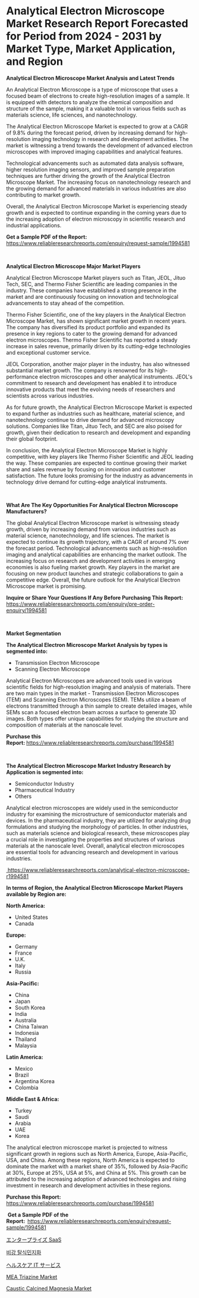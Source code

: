<p><h1>Analytical Electron Microscope Market Research Report Forecasted for Period from 2024 -  2031 by Market Type, Market Application, and Region</h1></p><p><strong>Analytical Electron Microscope Market Analysis and Latest Trends</strong></p>
<p><p>An Analytical Electron Microscope is a type of microscope that uses a focused beam of electrons to create high-resolution images of a sample. It is equipped with detectors to analyze the chemical composition and structure of the sample, making it a valuable tool in various fields such as materials science, life sciences, and nanotechnology.</p><p>The Analytical Electron Microscope Market is expected to grow at a CAGR of 9.8% during the forecast period, driven by increasing demand for high-resolution imaging technology in research and development activities. The market is witnessing a trend towards the development of advanced electron microscopes with improved imaging capabilities and analytical features.</p><p>Technological advancements such as automated data analysis software, higher resolution imaging sensors, and improved sample preparation techniques are further driving the growth of the Analytical Electron Microscope Market. The increasing focus on nanotechnology research and the growing demand for advanced materials in various industries are also contributing to market growth.</p><p>Overall, the Analytical Electron Microscope Market is experiencing steady growth and is expected to continue expanding in the coming years due to the increasing adoption of electron microscopy in scientific research and industrial applications.</p></p>
<p><strong>Get a Sample PDF of the Report:&nbsp;</strong> <a href="https://www.reliableresearchreports.com/enquiry/request-sample/1994581">https://www.reliableresearchreports.com/enquiry/request-sample/1994581</a></p>
<p>&nbsp;</p>
<p><strong>Analytical Electron Microscope Major Market Players</strong></p>
<p><p>Analytical Electron Microscope Market players such as Titan, JEOL, Jituo Tech, SEC, and Thermo Fisher Scientific are leading companies in the industry. These companies have established a strong presence in the market and are continuously focusing on innovation and technological advancements to stay ahead of the competition.</p><p>Thermo Fisher Scientific, one of the key players in the Analytical Electron Microscope Market, has shown significant market growth in recent years. The company has diversified its product portfolio and expanded its presence in key regions to cater to the growing demand for advanced electron microscopes. Thermo Fisher Scientific has reported a steady increase in sales revenue, primarily driven by its cutting-edge technologies and exceptional customer service.</p><p>JEOL Corporation, another major player in the industry, has also witnessed substantial market growth. The company is renowned for its high-performance electron microscopes and other analytical instruments. JEOL's commitment to research and development has enabled it to introduce innovative products that meet the evolving needs of researchers and scientists across various industries.</p><p>As for future growth, the Analytical Electron Microscope Market is expected to expand further as industries such as healthcare, material science, and nanotechnology continue to drive demand for advanced microscopy solutions. Companies like Titan, Jituo Tech, and SEC are also poised for growth, given their dedication to research and development and expanding their global footprint.</p><p>In conclusion, the Analytical Electron Microscope Market is highly competitive, with key players like Thermo Fisher Scientific and JEOL leading the way. These companies are expected to continue growing their market share and sales revenue by focusing on innovation and customer satisfaction. The future looks promising for the industry as advancements in technology drive demand for cutting-edge analytical instruments.</p></p>
<p>&nbsp;</p>
<p><strong>What Are The Key Opportunities For Analytical Electron Microscope Manufacturers?</strong></p>
<p><p>The global Analytical Electron Microscope market is witnessing steady growth, driven by increasing demand from various industries such as material science, nanotechnology, and life sciences. The market is expected to continue its growth trajectory, with a CAGR of around 7% over the forecast period. Technological advancements such as high-resolution imaging and analytical capabilities are enhancing the market outlook. The increasing focus on research and development activities in emerging economies is also fueling market growth. Key players in the market are focusing on new product launches and strategic collaborations to gain a competitive edge. Overall, the future outlook for the Analytical Electron Microscope market is promising.</p></p>
<p><strong>Inquire or Share Your Questions If Any Before Purchasing This Report:</strong> <a href="https://www.reliableresearchreports.com/enquiry/pre-order-enquiry/1994581">https://www.reliableresearchreports.com/enquiry/pre-order-enquiry/1994581</a></p>
<p>&nbsp;</p>
<p><strong>Market Segmentation</strong></p>
<p><strong>The Analytical Electron Microscope Market Analysis by types is segmented into:</strong></p>
<p><ul><li>Transmission Electron Microscope</li><li>Scanning Electron Microscope</li></ul></p>
<p><p>Analytical Electron Microscopes are advanced tools used in various scientific fields for high-resolution imaging and analysis of materials. There are two main types in the market - Transmission Electron Microscopes (TEM) and Scanning Electron Microscopes (SEM). TEMs utilize a beam of electrons transmitted through a thin sample to create detailed images, while SEMs scan a focused electron beam across a surface to generate 3D images. Both types offer unique capabilities for studying the structure and composition of materials at the nanoscale level.</p></p>
<p><strong>Purchase this Report:&nbsp;</strong><a href="https://www.reliableresearchreports.com/purchase/1994581">https://www.reliableresearchreports.com/purchase/1994581</a></p>
<p>&nbsp;</p>
<p><strong>The Analytical Electron Microscope Market Industry Research by Application is segmented into:</strong></p>
<p><ul><li>Semiconductor Industry</li><li>Pharmaceutical Industry</li><li>Others</li></ul></p>
<p><p>Analytical electron microscopes are widely used in the semiconductor industry for examining the microstructure of semiconductor materials and devices. In the pharmaceutical industry, they are utilized for analyzing drug formulations and studying the morphology of particles. In other industries, such as materials science and biological research, these microscopes play a crucial role in investigating the properties and structures of various materials at the nanoscale level. Overall, analytical electron microscopes are essential tools for advancing research and development in various industries.</p></p>
<p><a href="https://www.reliableresearchreports.com/analytical-electron-microscope-r1994581">&nbsp;https://www.reliableresearchreports.com/analytical-electron-microscope-r1994581</a></p>
<p><strong>In terms of Region, the Analytical Electron Microscope Market Players available by Region are:</strong></p>
<p>
    <p> <strong> North America: </strong>
        <ul>
            <li>United States</li>
            <li>Canada</li>
        </ul>
        </p> 
    <p> <strong> Europe: </strong>
        <ul>
            <li>Germany</li>
            <li>France</li>
            <li>U.K.</li>
            <li>Italy</li>
            <li>Russia</li>
        </ul>
        </p> 
    <p> <strong> Asia-Pacific: </strong>
        <ul>
            <li>China</li>
            <li>Japan</li>
            <li>South Korea</li>
            <li>India</li>
            <li>Australia</li>
            <li>China Taiwan</li>
            <li>Indonesia</li>
            <li>Thailand</li>
            <li>Malaysia</li>
        </ul>
        </p> 
    <p> <strong> Latin America: </strong>
        <ul>
            <li>Mexico</li>
            <li>Brazil</li>
            <li>Argentina Korea</li>
            <li>Colombia</li>
        </ul>
        </p> 
    <p> <strong> Middle East & Africa: </strong>
        <ul>
            <li>Turkey</li>
            <li>Saudi</li>
            <li>Arabia</li>
            <li>UAE</li>
            <li>Korea</li>
        </ul>
    </p>
    </p>
<p><p>The analytical electron microscope market is projected to witness significant growth in regions such as North America, Europe, Asia-Pacific, USA, and China. Among these regions, North America is expected to dominate the market with a market share of 35%, followed by Asia-Pacific at 30%, Europe at 25%, USA at 5%, and China at 5%. This growth can be attributed to the increasing adoption of advanced technologies and rising investment in research and development activities in these regions.</p></p>
<p><strong>Purchase this Report: </strong><a href="https://www.reliableresearchreports.com/purchase/1994581">https://www.reliableresearchreports.com/purchase/1994581</a></p>
<p>&nbsp;<strong>Get a Sample PDF of the Report:&nbsp;&nbsp;</strong><a href="https://www.reliableresearchreports.com/enquiry/request-sample/1994581">https://www.reliableresearchreports.com/enquiry/request-sample/1994581</a></p>
<p><strong></strong></p>
<p><p><a href="https://medium.com/@elenorkiehn/%E4%BC%81%E6%A5%ADsaas%E5%B8%82%E5%A0%B4%E3%82%B7%E3%82%A7%E3%82%A2%E3%81%AE%E9%80%B2%E5%8C%96%E3%81%A8%E5%B8%82%E5%A0%B4%E6%88%90%E9%95%B7%E3%83%88%E3%83%AC%E3%83%B3%E3%83%892024%E5%B9%B4-2031%E5%B9%B4-d8d100c6f96d">エンタープライズ SaaS</a></p><p><a href="https://github.com/hzumrdvas204296/Market-Research-Report-List-1/blob/main/247936831502.md">비강 탈식민지화</a></p><p><a href="https://medium.com/@jackpeters644/%E5%8C%BB%E7%99%82it%E3%82%B5%E3%83%BC%E3%83%93%E3%82%B9%E5%B8%82%E5%A0%B4%E3%81%AE%E5%88%86%E6%9E%90-%E3%82%B0%E3%83%AD%E3%83%BC%E3%83%90%E3%83%AB%E7%94%A3%E6%A5%AD%E3%81%AE%E8%A6%8B%E8%A7%A3%E3%81%A8%E4%BA%88%E6%B8%AC-2024%E5%B9%B4%E3%81%8B%E3%82%892031%E5%B9%B4%E3%81%BE%E3%81%A7-3371fb0889af">ヘルスケア IT サービス</a></p><p><a href="https://issuu.com/reportprime-2/docs/mea-triazine-market-size-2030.pptx">MEA Triazine Market</a></p><p><a href="https://issuu.com/reportprime-2/docs/caustic-calcined-magnesia-market-size-2030.pptx">Caustic Calcined Magnesia Market</a></p></p>